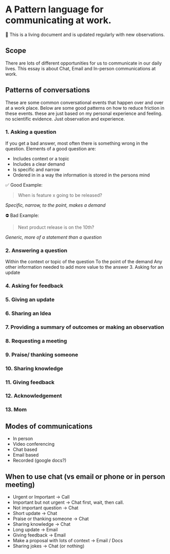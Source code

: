 # A Pattern language for communicating at work.
📖 This is a living document and is updated regularly with new observations.

## Scope

There are lots of different opportunities for us to communicate in our daily lives. This essay is about Chat, Email and In-person communications at work.

## Patterns of conversations

These are some common conversational events that happen over and over at a work place. Below are some good patterns on how to reduce friction in these events. these are just based on my personal experience and feeling. no scientific evidence. Just observation and experience.

### 1. Asking a question

If you get a bad answer, most often there is something wrong in the question. Elements of a good question are:

* Includes context or a topic
* Includes a clear demand
* Is specific and narrow
* Ordered in in a way the information is stored in the persons mind

✅ Good Example:
> When is feature x going to be released?

_Specific, narrow, to the point, makes a demand_

⛔️ Bad Example:
> Next product release is on the 10th?

_Generic, more of a statement than a question_

### 2. Answering a question

Within the context or topic of the question
To the point of the demand
Any other information needed to add more value to the answer
3. Asking for an update

### 4. Asking for feedback

### 5. Giving an update

### 6. Sharing an Idea

### 7. Providing a summary of outcomes or making an observation

### 8. Requesting a meeting

### 9. Praise/ thanking someone

### 10. Sharing knowledge

### 11. Giving feedback

### 12. Acknowledgement

### 13. Mom

## Modes of communications

* In person
* Video conferencing
* Chat based
* Email based
* Recorded (google docs?)

## When to use chat (vs email or phone or in person meeting)

* Urgent or Important → Call
* Important but not urgent → Chat first, wait, then call.
* Not important question → Chat
* Short update → Chat
* Praise or thanking someone → Chat
* Sharing knowledge → Chat
* Long update → Email
* Giving feedback → Email
* Make a proposal with lots of context → Email / Docs
* Sharing jokes → Chat (or nothing)
